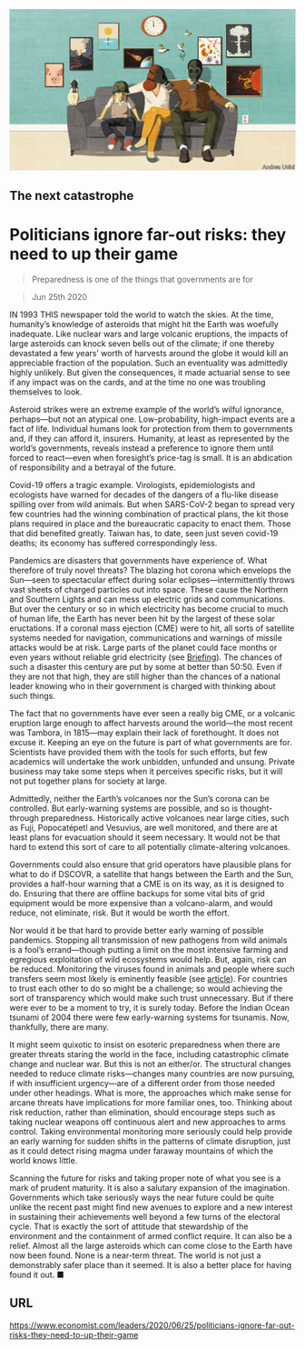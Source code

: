 ![](./images/20200627_LDD001_0.jpg)

## The next catastrophe

# Politicians ignore far-out risks: they need to up their game

> Preparedness is one of the things that governments are for

> Jun 25th 2020

IN 1993 THIS newspaper told the world to watch the skies. At the time, humanity’s knowledge of asteroids that might hit the Earth was woefully inadequate. Like nuclear wars and large volcanic eruptions, the impacts of large asteroids can knock seven bells out of the climate; if one thereby devastated a few years’ worth of harvests around the globe it would kill an appreciable fraction of the population. Such an eventuality was admittedly highly unlikely. But given the consequences, it made actuarial sense to see if any impact was on the cards, and at the time no one was troubling themselves to look.

Asteroid strikes were an extreme example of the world’s wilful ignorance, perhaps—but not an atypical one. Low-probability, high-impact events are a fact of life. Individual humans look for protection from them to governments and, if they can afford it, insurers. Humanity, at least as represented by the world’s governments, reveals instead a preference to ignore them until forced to react—even when foresight’s price-tag is small. It is an abdication of responsibility and a betrayal of the future.

Covid-19 offers a tragic example. Virologists, epidemiologists and ecologists have warned for decades of the dangers of a flu-like disease spilling over from wild animals. But when SARS-CoV-2 began to spread very few countries had the winning combination of practical plans, the kit those plans required in place and the bureaucratic capacity to enact them. Those that did benefited greatly. Taiwan has, to date, seen just seven covid-19 deaths; its economy has suffered correspondingly less.

Pandemics are disasters that governments have experience of. What therefore of truly novel threats? The blazing hot corona which envelops the Sun—seen to spectacular effect during solar eclipses—intermittently throws vast sheets of charged particles out into space. These cause the Northern and Southern Lights and can mess up electric grids and communications. But over the century or so in which electricity has become crucial to much of human life, the Earth has never been hit by the largest of these solar eructations. If a coronal mass ejection (CME) were to hit, all sorts of satellite systems needed for navigation, communications and warnings of missile attacks would be at risk. Large parts of the planet could face months or even years without reliable grid electricity (see [Briefing](https://www.economist.com//briefing/2020/06/25/the-world-should-think-better-about-catastrophic-and-existential-risks)). The chances of such a disaster this century are put by some at better than 50:50. Even if they are not that high, they are still higher than the chances of a national leader knowing who in their government is charged with thinking about such things.

The fact that no governments have ever seen a really big CME, or a volcanic eruption large enough to affect harvests around the world—the most recent was Tambora, in 1815—may explain their lack of forethought. It does not excuse it. Keeping an eye on the future is part of what governments are for. Scientists have provided them with the tools for such efforts, but few academics will undertake the work unbidden, unfunded and unsung. Private business may take some steps when it perceives specific risks, but it will not put together plans for society at large.

Admittedly, neither the Earth’s volcanoes nor the Sun’s corona can be controlled. But early-warning systems are possible, and so is thought-through preparedness. Historically active volcanoes near large cities, such as Fuji, Popocatépetl and Vesuvius, are well monitored, and there are at least plans for evacuation should it seem necessary. It would not be that hard to extend this sort of care to all potentially climate-altering volcanoes.

Governments could also ensure that grid operators have plausible plans for what to do if DSCOVR, a satellite that hangs between the Earth and the Sun, provides a half-hour warning that a CME is on its way, as it is designed to do. Ensuring that there are offline backups for some vital bits of grid equipment would be more expensive than a volcano-alarm, and would reduce, not eliminate, risk. But it would be worth the effort.

Nor would it be that hard to provide better early warning of possible pandemics. Stopping all transmission of new pathogens from wild animals is a fool’s errand—though putting a limit on the most intensive farming and egregious exploitation of wild ecosystems would help. But, again, risk can be reduced. Monitoring the viruses found in animals and people where such transfers seem most likely is eminently feasible (see [article](https://www.economist.com//science-and-technology/2020/06/25/pandemic-proofing-the-planet)). For countries to trust each other to do so might be a challenge; so would achieving the sort of transparency which would make such trust unnecessary. But if there were ever to be a moment to try, it is surely today. Before the Indian Ocean tsunami of 2004 there were few early-warning systems for tsunamis. Now, thankfully, there are many.

It might seem quixotic to insist on esoteric preparedness when there are greater threats staring the world in the face, including catastrophic climate change and nuclear war. But this is not an either/or. The structural changes needed to reduce climate risks—changes many countries are now pursuing, if with insufficient urgency—are of a different order from those needed under other headings. What is more, the approaches which make sense for arcane threats have implications for more familiar ones, too. Thinking about risk reduction, rather than elimination, should encourage steps such as taking nuclear weapons off continuous alert and new approaches to arms control. Taking environmental monitoring more seriously could help provide an early warning for sudden shifts in the patterns of climate disruption, just as it could detect rising magma under faraway mountains of which the world knows little.

Scanning the future for risks and taking proper note of what you see is a mark of prudent maturity. It is also a salutary expansion of the imagination. Governments which take seriously ways the near future could be quite unlike the recent past might find new avenues to explore and a new interest in sustaining their achievements well beyond a few turns of the electoral cycle. That is exactly the sort of attitude that stewardship of the environment and the containment of armed conflict require. It can also be a relief. Almost all the large asteroids which can come close to the Earth have now been found. None is a near-term threat. The world is not just a demonstrably safer place than it seemed. It is also a better place for having found it out. ■

## URL

https://www.economist.com/leaders/2020/06/25/politicians-ignore-far-out-risks-they-need-to-up-their-game
